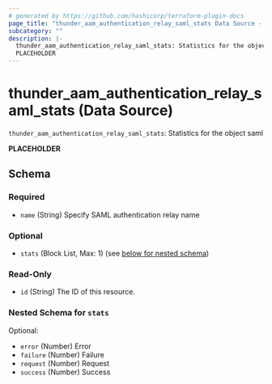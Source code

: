 ```yaml
---
# generated by https://github.com/hashicorp/terraform-plugin-docs
page_title: "thunder_aam_authentication_relay_saml_stats Data Source - terraform-provider-thunder"
subcategory: ""
description: |-
  thunder_aam_authentication_relay_saml_stats: Statistics for the object saml
  PLACEHOLDER
---
```


# thunder_aam_authentication_relay_saml_stats (Data Source)

`thunder_aam_authentication_relay_saml_stats`: Statistics for the object saml

__PLACEHOLDER__



<!-- schema generated by tfplugindocs -->
## Schema

### Required

- `name` (String) Specify SAML authentication relay name

### Optional

- `stats` (Block List, Max: 1) (see [below for nested schema](#nestedblock--stats))

### Read-Only

- `id` (String) The ID of this resource.

<a id="nestedblock--stats"></a>
### Nested Schema for `stats`

Optional:

- `error` (Number) Error
- `failure` (Number) Failure
- `request` (Number) Request
- `success` (Number) Success


